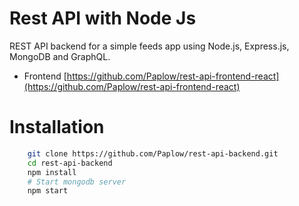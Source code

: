 # Rest API with Node Js

REST API backend for a simple feeds app using Node.js, Express.js, MongoDB and GraphQL.

- Frontend [https://github.com/Paplow/rest-api-frontend-react](https://github.com/Paplow/rest-api-frontend-react)

# Installation

```bash
    git clone https://github.com/Paplow/rest-api-backend.git
    cd rest-api-backend
    npm install
    # Start mongodb server
    npm start
```
